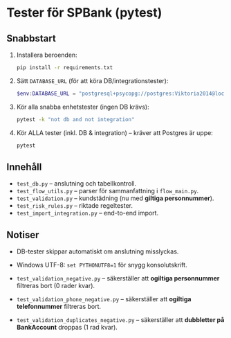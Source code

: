 # Tester för SPBank (pytest)

## Snabbstart
1. Installera beroenden:
   ```bash
   pip install -r requirements.txt
   ```

2. Sätt `DATABASE_URL` (för att köra DB/integrationstester):
   ```powershell
   $env:DATABASE_URL = "postgresql+psycopg://postgres:Viktoria2014@localhost:5432/bank"
   ```

3. Kör alla snabba enhetstester (ingen DB krävs):
   ```bash
   pytest -k "not db and not integration"
   ```

4. Kör ALLA tester (inkl. DB & integration) – kräver att Postgres är uppe:
   ```bash
   pytest
   ```

## Innehåll
- `test_db.py` – anslutning och tabellkontroll.
- `test_flow_utils.py` – parser för sammanfattning i `flow_main.py`.
- `test_validation.py` – kundstädning (nu med **giltiga personnummer**).
- `test_risk_rules.py` – riktade regeltester.
- `test_import_integration.py` – end-to-end import.

## Notiser
- DB-tester skippar automatiskt om anslutning misslyckas.
- Windows UTF-8: `set PYTHONUTF8=1` för snygg konsolutskrift.

- `test_validation_negative.py` – säkerställer att **ogiltiga personnummer** filtreras bort (0 rader kvar).
- `test_validation_phone_negative.py` – säkerställer att **ogiltiga telefonnummer** filtreras bort.
- `test_validation_duplicates_negative.py` – säkerställer att **dubbletter på BankAccount** droppas (1 rad kvar).